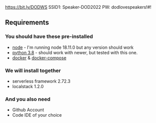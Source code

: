 https://bit.ly/DODWS
SSID1: Speaker-DOD2022
PW: dodlovespeakers!#!

## Requirements

### You should have these pre-installed

* [node](https://nodejs.org/en/download/) - I'm running node 18.11.0 but any version should work
* [python 3.8](https://www.python.org/downloads/release/python-380/) - should work with newer, but tested with this one.
* [docker](https://docs.docker.com/get-docker/) & [docker-compose](https://docker-docs.netlify.app/compose/install/)

### We will install together
* serverless framework 2.72.3
* localstack 1.2.0


### And you also need
* Github Account
* Code IDE of your choice

